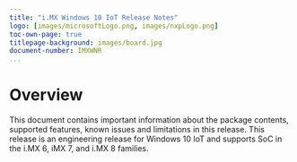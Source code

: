 ```yaml
---
title: "i.MX Windows 10 IoT Release Notes"
logo: [images/microsoftLogo.png, images/nxpLogo.png]
toc-own-page: true
titlepage-background: images/board.jpg
document-number: IMXWNR
...
```


Overview
====

This document contains important information about the
package contents, supported features, known issues and
limitations in this release.
This release is an engineering release for Windows 10 IoT 
and supports SoC in the i.MX 6, iMX 7, and i.MX 8 families.
